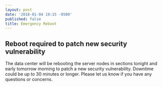 ```yaml
---
layout: post
date: '2018-01-04 19:15 -0500'
published: false
title: Emergency Reboot
---
```

## Reboot required to patch new security vulnerability

The data center will be rebooting the server nodes in sections tonight and early tomorrow morning to patch a new security vulnerability. Downtime could be up to 30 minutes or longer. Please let us know if you have any questions or concerns.